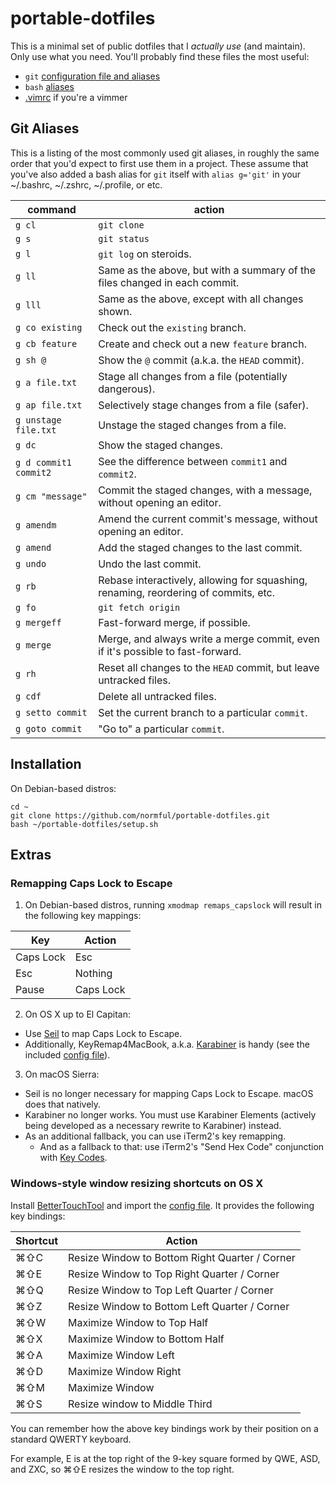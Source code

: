 # portable-dotfiles

This is a minimal set of public dotfiles that I _actually use_ (and maintain). Only use what you need. You'll probably find these files the most useful:

- `git` [configuration file and aliases](https://github.com/normful/portable-dotfiles/blob/master/.gitconfig)
- `bash` [aliases](https://github.com/normful/portable-dotfiles/blob/master/.bash_aliases)
- [.vimrc](https://github.com/normful/portable-dotfiles/blob/master/.vimrc) if you're a vimmer

## Git Aliases

This is a listing of the most commonly used git aliases, in roughly the same order that you'd expect to first use them in a project. These assume that you've also added a bash alias for `git` itself with `alias g='git'` in your ~/.bashrc, ~/.zshrc, ~/.profile, or etc.

| command               | action                                                                              |
|-----------------------|-------------------------------------------------------------------------------------|
| `g cl`                | `git clone`                                                                         |
| `g s`                 | `git status`                                                                        |
| `g l`                 | `git log` on steroids.                                                              |
| `g ll`                | Same as the above, but with a summary of the files changed in each commit.          |
| `g lll`               | Same as the above, except with all changes shown.                                   |
| `g co existing`       | Check out the `existing` branch.                                                    |
| `g cb feature`        | Create and check out a new `feature` branch.                                        |
| `g sh @`              | Show the `@` commit (a.k.a. the `HEAD` commit).                                     |
| `g a file.txt`        | Stage all changes from a file (potentially dangerous).                              |
| `g ap file.txt`       | Selectively stage changes from a file (safer).                                      |
| `g unstage file.txt`  | Unstage the staged changes from a file.                                             |
| `g dc`                | Show the staged changes.                                                            |
| `g d commit1 commit2` | See the difference between `commit1` and `commit2`.                                 |
| `g cm "message"`      | Commit the staged changes, with a message, without opening an editor.               |
| `g amendm`            | Amend the current commit's message, without opening an editor.                      |
| `g amend`             | Add the staged changes to the last commit.                                          |
| `g undo`              | Undo the last commit.                                                               |
| `g rb`                | Rebase interactively, allowing for squashing, renaming, reordering of commits, etc. |
| `g fo`                | `git fetch origin`                                                                  |
| `g mergeff`           | Fast-forward merge, if possible.                                                    |
| `g merge`             | Merge, and always write a merge commit, even if it's possible to fast-forward.      |
| `g rh`                | Reset all changes to the `HEAD` commit, but leave untracked files.                  |
| `g cdf`               | Delete all untracked files.                                                         |
| `g setto commit`      | Set the current branch to a particular `commit`.                                    |
| `g goto commit`       | "Go to" a particular `commit`.                                                      |

## Installation

On Debian-based distros:

```
cd ~
git clone https://github.com/normful/portable-dotfiles.git
bash ~/portable-dotfiles/setup.sh
```

## Extras

### Remapping Caps Lock to Escape

1. On Debian-based distros, running `xmodmap remaps_capslock` will result in the following key mappings:

| Key       | Action    |
|-----------|-----------|
| Caps Lock | Esc       |
| Esc       | Nothing   |
| Pause     | Caps Lock |

2. On OS X up to El Capitan:

- Use [Seil](https://pqrs.org/osx/karabiner/seil.html.en) to map Caps Lock to Escape.
- Additionally, KeyRemap4MacBook, a.k.a. [Karabiner](https://pqrs.org/osx/karabiner/) is handy (see the included [config file](https://github.com/normful/portable-dotfiles/blob/master/Library/Application%20Support/KeyRemap4MacBook/private.xml)).

3. On macOS Sierra:

- Seil is no longer necessary for mapping Caps Lock to Escape. macOS does that natively.
- Karabiner no longer works. You must use Karabiner Elements (actively being developed as a necessary rewrite to Karabiner) instead.
- As an additional fallback, you can use iTerm2's key remapping.
    - And as a fallback to that: use iTerm2's "Send Hex Code" conjunction with [Key Codes](https://manytricks.com/keycodes/).

### Windows-style window resizing shortcuts on OS X

Install [BetterTouchTool](https://www.boastr.net/) and import the [config file](https://github.com/normful/portable-dotfiles/blob/master/Library/Application%20Support/BetterTouchTool/bttdata2). It provides the following key bindings:

| Shortcut | Action                                         |
|----------|------------------------------------------------|
| ⌘⇧C      | Resize Window to Bottom Right Quarter / Corner |
| ⌘⇧E      | Resize Window to Top Right Quarter / Corner    |
| ⌘⇧Q      | Resize Window to Top Left Quarter / Corner     |
| ⌘⇧Z      | Resize Window to Bottom Left Quarter / Corner  |
| ⌘⇧W      | Maximize Window to Top Half                    |
| ⌘⇧X      | Maximize Window to Bottom Half                 |
| ⌘⇧A      | Maximize Window Left                           |
| ⌘⇧D      | Maximize Window Right                          |
| ⌘⇧M      | Maximize Window                                |
| ⌘⇧S      | Resize window to Middle Third                  |

You can remember how the above key bindings work by their position on a standard QWERTY keyboard. 

For example, E is at the top right of the 9-key square formed by QWE, ASD, and ZXC, so ⌘⇧E resizes the window to the top right.
